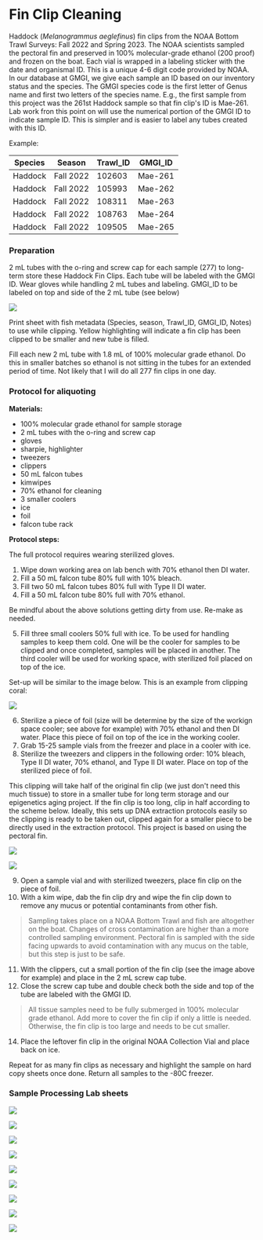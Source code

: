 # Fin Clip Cleaning 

Haddock (*Melanogrammus aeglefinus*) fin clips from the NOAA Bottom Trawl Surveys: Fall 2022 and Spring 2023. The NOAA scientists sampled the pectoral fin and preserved in 100% molecular-grade ethanol (200 proof) and frozen on the boat. Each vial is wrapped in a labeling sticker with the date and organismal ID. This is a unique 4-6 digit code provided by NOAA. In our database at GMGI, we give each sample an ID based on our inventory status and the species. The GMGI species code is the first letter of Genus name and first two letters of the species name. E.g., the first sample from this project was the 261st Haddock sample so that fin clip's ID is Mae-261. Lab work fron this point on will use the numerical portion of the GMGI ID to indicate sample ID. This is simpler and is easier to label any tubes created with this ID. 

Example: 

| Species | Season    | Trawl_ID | GMGI_ID |
|---------|-----------|----------|---------|
| Haddock | Fall 2022 | 102603   | Mae-261 |
| Haddock | Fall 2022 | 105993   | Mae-262 |
| Haddock | Fall 2022 | 108311   | Mae-263 |
| Haddock | Fall 2022 | 108763   | Mae-264 |
| Haddock | Fall 2022 | 109505   | Mae-265 |

### Preparation 

2 mL tubes with the o-ring and screw cap for each sample (277) to long-term store these Haddock Fin Clips. Each tube will be labeled with the GMGI ID. Wear gloves while handling 2 mL tubes and labeling. GMGI_ID to be labeled on top and side of the 2 mL tube (see below)

![](https://github.com/emmastrand/GMGI_Notebook/blob/main/images/tube-label.jpg?raw=true)

Print sheet with fish metadata (Species, season, Trawl_ID, GMGI_ID, Notes) to use while clipping. Yellow highlighting will indicate a fin clip has been clipped to be smaller and new tube is filled. 

Fill each new 2 mL tube with 1.8 mL of 100% molecular grade ethanol. Do this in smaller batches so ethanol is not sitting in the tubes for an extended period of time. Not likely that I will do all 277 fin clips in one day.  

### Protocol for aliquoting

**Materials:**    
- 100% molecular grade ethanol for sample storage  
- 2 mL tubes with the o-ring and screw cap    
- gloves   
- sharpie, highlighter   
- tweezers   
- clippers   
- 50 mL falcon tubes   
- kimwipes   
- 70% ethanol for cleaning   
- 3 smaller coolers 
- ice  
- foil  
- falcon tube rack 

**Protocol steps:** 

The full protocol requires wearing sterilized gloves. 

1. Wipe down working area on lab bench with 70% ethanol then DI water.  
2. Fill a 50 mL falcon tube 80% full with 10% bleach.  
3. Fill two 50 mL falcon tubes 80% full with Type II DI water.  
4. Fill a 50 mL falcon tube 80% full with 70% ethanol.  

Be mindful about the above solutions getting dirty from use. Re-make as needed. 

5. Fill three small coolers 50% full with ice. To be used for handling samples to keep them cold. One will be the cooler for samples to be clipped and once completed, samples will be placed in another. The third cooler will be used for working space, with sterilized foil placed on top of the ice. 

Set-up will be similar to the image below. This is an example from clipping coral:   

![](https://github.com/emmastrand/EmmaStrand_Notebook/raw/master/images/Kbay-clipping-setup.jpg?raw=true)

6. Sterilize a piece of foil (size will be determine by the size of the workign space cooler; see above for example) with 70% ethanol and then DI water. Place this piece of foil on top of the ice in the working cooler.  
7. Grab 15-25 sample vials from the freezer and place in a cooler with ice.    
8. Sterilize the tweezers and clippers in the following order: 10% bleach, Type II DI water, 70% ethanol, and Type II DI water. Place on top of the sterilized piece of foil.  

This clipping will take half of the original fin clip (we just don't need this much tissue) to store in a smaller tube for long term storage and our epigenetics aging project. If the fin clip is too long, clip in half according to the scheme below. Ideally, this sets up DNA extraction protocols easily so the clipping is ready to be taken out, clipped again for a smaller piece to be directly used in the extraction protocol. This project is based on using the pectoral fin. 

![](https://github.com/emmastrand/GMGI_Notebook/blob/main/images/FinClip-v2.jpg?raw=true)

![](https://github.com/emmastrand/GMGI_Notebook/blob/main/images/fin%20clip%20area.png?raw=true)

9. Open a sample vial and with sterilized tweezers, place fin clip on the piece of foil.  
10. With a kim wipe, dab the fin clip dry and wipe the fin clip down to remove any mucus or potential contaminants from other fish. 

> Sampling takes place on a NOAA Bottom Trawl and fish are altogether on the boat. Changes of cross contamination are higher than a more controlled sampling environment. Pectoral fin is sampled with the side facing upwards to avoid contamination with any mucus on the table, but this step is just to be safe.    

11. With the clippers, cut a small portion of the fin clip (see the image above for example) and place in the 2 mL screw cap tube.   
12. Close the screw cap tube and double check both the side and top of the tube are labeled with the GMGI ID. 

> All tissue samples need to be fully submerged in 100% molecular grade ethanol. Add more to cover the fin clip if only a little is needed. Otherwise, the fin clip is too large and needs to be cut smaller. 

14. Place the leftover fin clip in the original NOAA Collection Vial and place back on ice. 

Repeat for as many fin clips as necessary and highlight the sample on hard copy sheets once done. Return all samples to the -80C freezer. 

### Sample Processing Lab sheets 

![](https://github.com/emmastrand/GMGI_Notebook/blob/main/lab%20work/2023%20fin%20clipping/Fin%20Clip%20Page%201%20-%2020230821.jpg?raw=true)

![](https://github.com/emmastrand/GMGI_Notebook/blob/main/lab%20work/2023%20fin%20clipping/Fin%20Clip%20Page%202%20-%2020230821.jpg?raw=true)

![](https://github.com/emmastrand/GMGI_Notebook/blob/main/lab%20work/2023%20fin%20clipping/Fin%20Clip%20Page%203%20-%2020230821.jpg?raw=true)

![](https://github.com/emmastrand/GMGI_Notebook/blob/main/lab%20work/2023%20fin%20clipping/Fin%20Clip%20Page%204%20-%2020230821v2.jpg?raw=true)

![](https://github.com/emmastrand/GMGI_Notebook/blob/main/lab%20work/2023%20fin%20clipping/Fin%20Clip%20Page%205%20-%2020230821.jpg?raw=true)

![](https://github.com/emmastrand/GMGI_Notebook/blob/main/lab%20work/2023%20fin%20clipping/Fin%20Clip%20Page%206%20-%2020230821v2.jpg?raw=true)

![](https://github.com/emmastrand/GMGI_Notebook/blob/main/lab%20work/2023%20fin%20clipping/Fin%20Clip%20Page%207%20-%2020230821.jpg?raw=true)

![](https://github.com/emmastrand/GMGI_Notebook/blob/main/lab%20work/2023%20fin%20clipping/Fin%20Clip%20Page%208%20-%2020230821v2.jpg?raw=true)

![](https://github.com/emmastrand/GMGI_Notebook/blob/main/lab%20work/2023%20fin%20clipping/Fin%20Clip%20Page%209%20-%2020230821.jpg?raw=true)

